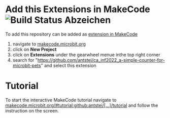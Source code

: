 # Add this Extensions in MakeCode ![Build Status Abzeichen](https://github.com/antstei/ca_inf2022_a-simple-counter-for-microbit-pets/workflows/MakeCode/badge.svg)

To add this repository can be added as [extension in MakeCode](https://makecode.com/extensions)

1. navigate to [makecode.microbit.org](https://makecode.microbit.org/)
2. click on **New Project**
3. click on **Extensions** under the gearwheel menue inthe top right corner
4. search for "https://github.com/antstei/ca_inf2022_a-simple-counter-for-microbit-pets" and select this extension

# Tutorial

To start the interactive MakeCode tutorial navigate to [makecode.microbit.org/#tutorial:github:antstei/[…]/tutorial](https://makecode.microbit.org/#tutorial:github:antstei/ca_inf2022_a-simple-counter-for-microbit-pets/tutorial) and follow the instruction on the screen.